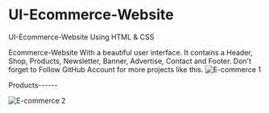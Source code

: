# UI-Ecommerce-Website

UI-Ecommerce-Website Using HTML & CSS

Ecommerce-Website With a beautiful user interface. It contains a Header, Shop, Products, Newsletter, Banner, Advertise, Contact and Footer. Don't forget to Follow GitHub Account for more projects like this.
![E-commerce 1](https://user-images.githubusercontent.com/72680556/184541279-cafbba1c-30cd-4a2f-b476-43e8568a304e.png)

Products------

![E-commerce 2](https://user-images.githubusercontent.com/72680556/184541294-f0cb36c1-007e-4416-9541-10f864402678.png)
